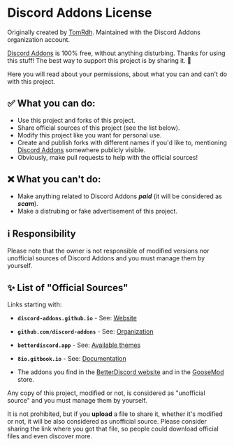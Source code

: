 # Discord Addons License

Originally created by [TomRdh](https://github.com/Tomrdh). Maintained with the Discord Addons organization account.

[Discord Addons](https://github.com/discord-addons/discord-addons) is 100% free, without anything disturbing. Thanks for using this stuff! The best way to support this project is by sharing it. 💖

Here you will read about your permissions, about what you can and can't do with this project.

## ✅ What you can do:

- Use this project and forks of this project.
- Share official sources of this project (see the list below).
- Modify this project like you want for personal use.
- Create and publish forks with different names if you'd like to, mentioning [Discord Addons](https://github.com/discord-addons/discord-addons) somewhere publicly visible.
- Obviously, make pull requests to help with the official sources!

## ❌ What you can't do:

- Make anything related to Discord Addons ***paid*** (it will be considered as ***scam***).
- Make a distrubing or fake advertisement of this project.

## ℹ️ Responsibility

Please note that the owner is not responsible of modified versions nor unofficial sources of Discord Addons and you must manage them by yourself.


## ✨ List of "Official Sources"

Links starting with:

- **`discord-addons.github.io`** - See: [Website](https://discord-addons.github.io/main)
- **`github.com/discord-addons`** - See: [Organization](https://github.com/discord-addons)
- **`betterdiscord.app`** - See: [Available themes](https://betterdiscord.app/developer/mila6969)
- **`8io.gitbook.io`** - See: [Documentation](https://8io.gitbook.io/discord-addons)

- The addons you find in the [BetterDiscord website](https://betterdiscord.app/themes) and in the [GooseMod](https://goosemod.com) store.

Any copy of this project, modified or not, is considered as "unofficial source" and you must manage them by yourself.

It is not prohibited, but if you **upload** a file to share it, whether it's modified or not, it will be also considered as unofficial source. Please consider sharing the link where you got that file, so people could download official files and even discover more.
